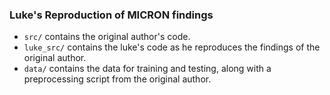 ### Luke's Reproduction of MICRON findings
- `src/` contains the original author's code.
- `luke_src/` contains the luke's code as he reproduces the findings of the original author. 
- `data/` contains the data for training and testing, along with a preprocessing script from the original author.


